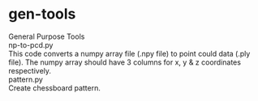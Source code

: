 # gen-tools
General Purpose Tools <br />
np-to-pcd.py <br />
This code converts a numpy array file (.npy file) to point could data (.ply file). The  numpy array should have 3 columns for x, y & z coordinates respectively. <br />
pattern.py <br />
Create chessboard pattern. <br />
